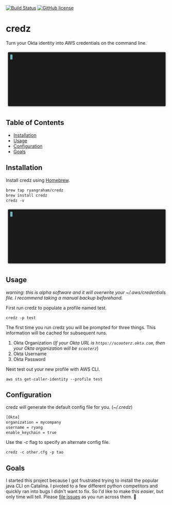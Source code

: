 
[![Build Status](https://circleci.com/gh/ryangraham/credz.svg?style=svg)](https://circleci.com/gh/ryangraham/credz)
[![GitHub license](https://img.shields.io/badge/license-MIT-blue.svg)](https://raw.githubusercontent.com/ryangraham/credz/master/LICENSE)

# credz

Turn your Okta identity into AWS credentials on the command line.

<img src="/images/usage.gif?raw=true"/>

## Table of Contents

- [Installation](#installation)
- [Usage](#usage)
- [Configuration](#configuration)
- [Goals](#goals)

## Installation

Install credz using [Homebrew](https://brew.sh/).

```
brew tap ryangraham/credz
brew install credz
credz -v
```
<img src="/images/install_1.gif?raw=true"/>

## Usage

_warning: this is alpha software and it will overwrite your ~/.aws/credentials file. I recommend taking a manual backup beforehand._

First run credz to populate a profile named test.
```
credz -p test
```
The first time you run credz you will be prompted for three things. This information will be cached for subsequent runs.
1. Okta Organization (_If your Okta URL is `https://scooterz.okta.com`, then your Okta organization will be `scooterz`_)
2. Okta Username
3. Okta Password

Next test out your new profile with AWS CLI.
```
aws sts get-caller-identity --profile test
```

## Configuration

credz will generate the default config file for you. (_~/.credz_)

```
[Okta]
organization = mycompany
username = ryang
enable_keychain = true
```

Use the _-c_ flag to specify an alternate config file.
```
credz -c other.cfg -p tao
```

## Goals

I started this project because I got frustrated trying to install the popular java CLI on Catalina. I pivoted to a few different python competitors and quickly ran into bugs I didn't want to fix. So I'd like to make this _easier_, but only time will tell. Please [file issues](https://github.com/ryangraham/credz/issues/new) as you run across them. :beer:
